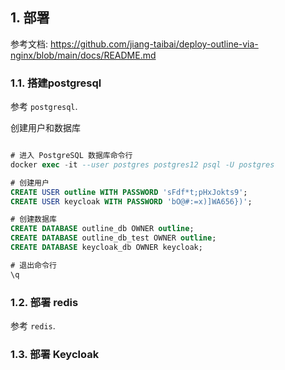## 1. 部署

参考文档: https://github.com/jiang-taibai/deploy-outline-via-nginx/blob/main/docs/README.md

### 1.1. 搭建postgresql

参考 `postgresql`.

创建用户和数据库

```sql

# 进入 PostgreSQL 数据库命令行
docker exec -it --user postgres postgres12 psql -U postgres

# 创建用户
CREATE USER outline WITH PASSWORD 'sFdf*t;pHxJokts9';
CREATE USER keycloak WITH PASSWORD 'bO@#:=x)]WA656})';

# 创建数据库
CREATE DATABASE outline_db OWNER outline;
CREATE DATABASE outline_db_test OWNER outline;
CREATE DATABASE keycloak_db OWNER keycloak;

# 退出命令行
\q

```

### 1.2. 部署 redis

参考 `redis`.

### 1.3. 部署 Keycloak


